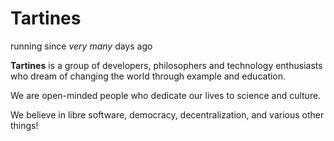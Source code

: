 
Tartines
========

running since <em id="trueCounter">very many</em> days ago

**Tartines** is a group of developers, philosophers and technology
enthusiasts who dream of changing the world through example and education.

We are open-minded people who dedicate our lives to science and culture.

We believe in libre software, democracy, decentralization, and various other
things!

